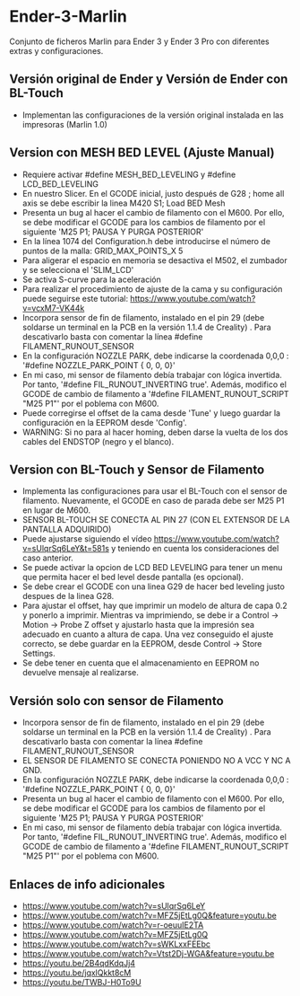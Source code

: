 # Ender-3-Marlin

Conjunto de ficheros Marlin para Ender 3 y Ender 3 Pro con diferentes extras y configuraciones.

## Versión original de Ender y Versión de Ender con BL-Touch

- Implementan las configuraciones de la versión original instalada en las impresoras (Marlin 1.0)

## Version con MESH BED LEVEL (Ajuste Manual)

- Requiere activar #define MESH_BED_LEVELING y #define LCD_BED_LEVELING
- En nuestro Slicer. En el GCODE inicial, justo después de G28 ; home all axis se debe escribir la linea M420 S1; Load BED Mesh
- Presenta un bug al hacer el cambio de filamento con el M600. Por ello, se debe modificar el GCODE para los cambios de filamento por el siguiente 'M25 P1; PAUSA Y PURGA POSTERIOR'
- En la línea 1074 del Configuration.h debe introducirse el número de puntos de la malla: GRID_MAX_POINTS_X 5
- Para aligerar el espacio en memoria se desactiva el M502, el zumbador y se selecciona el 'SLIM_LCD'
- Se activa S-curve para la aceleración
- Para realizar el procedimiento de ajuste de la cama y su configuración puede seguirse este tutorial: https://www.youtube.com/watch?v=vcxM7-VK44k
- Incorpora sensor de fin de filamento, instalado en el pin 29 (debe soldarse un terminal en la PCB en la versión 1.1.4 de Creality) . Para descativarlo basta con comentar la línea #define FILAMENT_RUNOUT_SENSOR
- En la configuración NOZZLE PARK, debe indicarse la coordenada 0,0,0 : '#define NOZZLE_PARK_POINT { 0, 0, 0}'
- En mi caso, mi sensor de filamento debía trabajar con lógica invertida. Por tanto, '#define FIL_RUNOUT_INVERTING true'. Además, modifico el GCODE de cambio de filamento a '#define FILAMENT_RUNOUT_SCRIPT "M25 P1"' por el poblema con M600.
- Puede corregirse el offset de la cama desde 'Tune' y luego guardar la configuración en la EEPROM desde 'Config'.
- WARNING: Si no para al hacer homing, deben darse la vuelta de los dos cables del ENDSTOP (negro y el blanco).


## Version con BL-Touch y Sensor de Filamento

- Implementa las configuraciones para usar el BL-Touch con el sensor de filamento. Nuevamente, el GCODE en caso de parada debe ser M25 P1 en lugar de M600.
- SENSOR BL-TOUCH SE CONECTA AL PIN 27 (CON EL EXTENSOR DE LA PANTALLA ADQUIRIDO)
- Puede ajustarse siguiendo el vídeo https://www.youtube.com/watch?v=sUlqrSq6LeY&t=581s y teniendo en cuenta los consideraciones del caso anterior.
- Se puede activar la opcion de LCD BED LEVELING para tener un menu que permita hacer el bed level desde pantalla (es opcional).
- Se debe crear el GCODE con una linea G29 de hacer bed leveling justo despues de la linea G28.
- Para ajustar el offset, hay que imprimir un modelo de altura de capa 0.2 y ponerlo a imprimir. Mientras va imprimiendo, se debe ir a Control -> Motion -> Probe Z offset y ajustarlo hasta que la impresión sea adecuado en cuanto a altura de capa. Una vez conseguido el ajuste correcto, se debe guardar en la EEPROM, desde Control -> Store Settings. 
- Se debe tener en cuenta que el almacenamiento en EEPROM no devuelve mensaje al realizarse.

## Versión solo con sensor de Filamento

- Incorpora sensor de fin de filamento, instalado en el pin 29 (debe soldarse un terminal en la PCB en la versión 1.1.4 de Creality) . Para descativarlo basta con comentar la línea #define FILAMENT_RUNOUT_SENSOR
- EL SENSOR DE FILAMENTO SE CONECTA PONIENDO NO A VCC Y NC A GND.
- En la configuración NOZZLE PARK, debe indicarse la coordenada 0,0,0 : '#define NOZZLE_PARK_POINT { 0, 0, 0}'
- Presenta un bug al hacer el cambio de filamento con el M600. Por ello, se debe modificar el GCODE para los cambios de filamento por el siguiente 'M25 P1; PAUSA Y PURGA POSTERIOR'
- En mi caso, mi sensor de filamento debía trabajar con lógica invertida. Por tanto, '#define FIL_RUNOUT_INVERTING true'. Además, modifico el GCODE de cambio de filamento a '#define FILAMENT_RUNOUT_SCRIPT "M25 P1"' por el poblema con M600.

## Enlaces de info adicionales

- https://www.youtube.com/watch?v=sUlqrSq6LeY 
- https://www.youtube.com/watch?v=MFZ5jEtLg0Q&feature=youtu.be
- https://www.youtube.com/watch?v=r-oeuuIE2TA
- https://www.youtube.com/watch?v=MFZ5jEtLg0Q
- https://www.youtube.com/watch?v=sWKLxxFEEbc
- https://www.youtube.com/watch?v=Vtst2Dj-WGA&feature=youtu.be
- https://youtu.be/2B4qdKdqJj4
- https://youtu.be/jqxlQkkt8cM
- https://youtu.be/TWBJ-H0To9U
